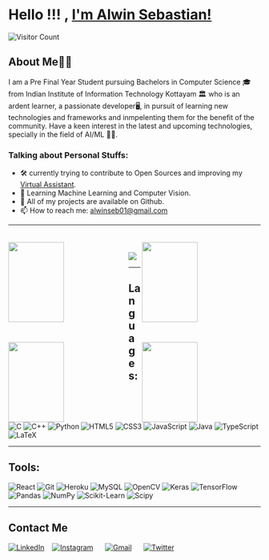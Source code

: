 # Hello !!! , [I'm Alwin Sebastian!](https://www.linkedin.com/in/alwin-sebastian/) &nbsp; &nbsp;
![Visitor Count](https://profile-counter.glitch.me/{Alwinseb01}/count.svg)

## About Me🙋‍♂️


I am a Pre Final Year Student pursuing Bachelors in Computer Science 🎓 from Indian Institute of Information Technology Kottayam 🏛 who is an ardent learner, a passionate developer🖥️, in pursuit of learning new technologies and frameworks and inmpelenting them for the benefit of the community. Have a keen interest in the latest and upcoming technologies, specially in the field of AI/ML 👨‍💻.

### Talking about Personal Stuffs:
- 🛠 currently trying to contribute to Open Sources and improving my <a href="https://github.com/Alwinseb01/Virtual-Assistant">Virtual Assistant</a>.
- 📖 Learning Machine Learning and Computer Vision.
- 👾 All of my projects are available on Github.
- 📫 How to reach me: alwinseb01@gmail.com

---

<img align="left" src="https://github-readme-stats.vercel.app/api?username=Alwinseb01&show_icons=true&custom_title=GitHub Stats&count_private=true&theme=dracula" width="47%" height="160px" style="margin-top:20px"/>

<img align="right" src="https://github-profile-trophy.vercel.app/?username=Alwinseb01&theme=dracula&column=4&margin-w=10&margin-h=15 (https://github.com/ryo-ma/github-profile-trophy)" width="47%" height="160px" style="margin-top:20px"/>


<img align="left" src="https://github-readme-streak-stats.herokuapp.com/?user=Alwinseb01&hide_border=true&theme=radical" width="47%" height="160px" style="margin-top:40px"/>

<img align="right" src="https://github-readme-stats.vercel.app/api/top-langs/?username=Alwinseb01&layout=compact&theme=dracula" width="47%" height="160px" style="margin-top:40px"/>

<img src="https://activity-graph.herokuapp.com/graph?username=Alwinseb01&bg_color=1F222E&color=F8D866&line=F85D7F&point=FFFFFF&hide_border=false" style="margin-top:40px"/>

---
## Languages:    
<p align="left">                                                                               
<img alt="C" src="https://img.shields.io/badge/c-%2300599C.svg?style=for-the-badge&logo=c&logoColor=white"/>
<img alt="C++" src="https://img.shields.io/badge/c++-%2300599C.svg?style=for-the-badge&logo=c%2B%2B&logoColor=white"/>
<img alt="Python" src="https://img.shields.io/badge/python-%2314354C.svg?style=for-the-badge&logo=python&logoColor=white"/>
<img alt="HTML5" src="https://img.shields.io/badge/html5-%23E34F26.svg?style=for-the-badge&logo=html5&logoColor=white"/>
<img alt="CSS3" src="https://img.shields.io/badge/css3-%231572B6.svg?style=for-the-badge&logo=css3&logoColor=white"/>
<img alt="JavaScript" src="https://img.shields.io/badge/javascript-%23323330.svg?style=for-the-badge&logo=javascript&logoColor=%23F7DF1E"/>
<img alt="Java" src="https://img.shields.io/badge/java-%23ED8B00.svg?style=for-the-badge&logo=java&logoColor=white"/>
<img alt="TypeScript" src="https://img.shields.io/badge/typescript-%23007ACC.svg?style=for-the-badge&logo=typescript&logoColor=white"/>
<img alt="LaTeX" src="https://img.shields.io/badge/latex-%23008080.svg?style=for-the-badge&logo=latex&logoColor=white"/>
</p>

---
## Tools:
<p align="left">
<img alt="React" src="https://img.shields.io/badge/react-%2320232a.svg?style=for-the-badge&logo=react&logoColor=%2361DAFB"/>
<img alt="Git" src="https://img.shields.io/badge/git-%23F05033.svg?style=for-the-badge&logo=git&logoColor=white"/>
<img alt="Heroku" src="https://img.shields.io/badge/heroku-%23430098.svg?style=for-the-badge&logo=heroku&logoColor=white"/>
<img alt="MySQL" src="https://img.shields.io/badge/mysql-%2300f.svg?style=for-the-badge&logo=mysql&logoColor=white"/>
<img alt="OpenCV" src="https://img.shields.io/badge/opencv-%23white.svg?style=for-the-badge&logo=opencv&logoColor=white"/>
<img alt="Keras" src="https://img.shields.io/badge/Keras-%23D00000.svg?style=for-the-badge&logo=Keras&logoColor=white"/>
<img alt="TensorFlow" src="https://img.shields.io/badge/TensorFlow-%23FF6F00.svg?style=for-the-badge&logo=TensorFlow&logoColor=white"/>
<img alt="Pandas" src="https://img.shields.io/badge/pandas-%23150458.svg?style=for-the-badge&logo=pandas&logoColor=white"/>
<img alt="NumPy" src="https://img.shields.io/badge/numpy-%23013243.svg?style=for-the-badge&logo=numpy&logoColor=white"/>
<img alt="Scikit-Learn" src="https://img.shields.io/badge/scikit--learn-%23F7931E.svg?style=for-the-badge&logo=scikit-learn&logoColor=white"/>
<img alt="Scipy" src="https://img.shields.io/badge/SciPy-%230C55A5.svg?style=for-the-badge&logo=scipy&logoColor=%white"/>
</p>

---
## Contact Me

[<img alt="LinkedIn" src="https://img.shields.io/badge/linkedin-%230077B5.svg?style=for-the-badge&logo=linkedin&logoColor=white"/>][linkedin]&nbsp;&nbsp;&nbsp;
[<img alt="Instagram" src="https://img.shields.io/badge/lens_ified-%23E4405F.svg?style=for-the-badge&logo=Instagram&logoColor=white"/>][instagram]&nbsp; &nbsp; &nbsp;
[<img alt="Gmail" src="https://img.shields.io/badge/Gmail-D14836?style=for-the-badge&logo=gmail&logoColor=white"/>][gmail]&nbsp; &nbsp; &nbsp;
[<img alt="Twitter" src="https://img.shields.io/badge/Twitter-%231DA1F2.svg?style=for-the-badge&logo=Twitter&logoColor=white"/>][twitter]&nbsp; &nbsp; &nbsp;

<br/>

[linkedin]:https://www.linkedin.com/in/alwin-sebastian/
[github]:https://github.com/Alwinseb01
[gmail]:alwinseb01@gmail.com
[twitter]:https://twitter.com/AlwinSe20801876
[instagram]:https://www.instagram.com/alw1n_s3b/
